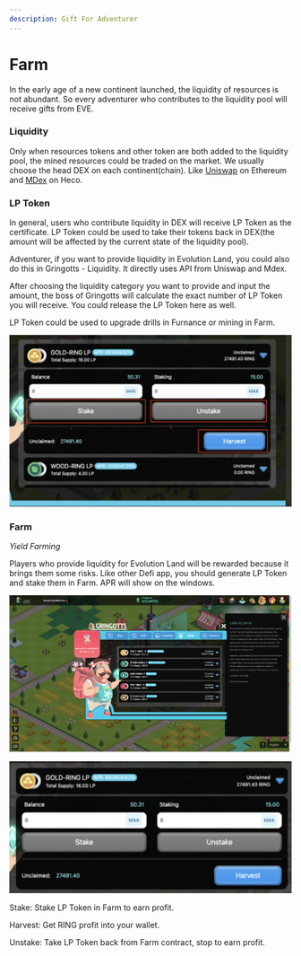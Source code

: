 ```yaml
---
description: Gift For Adventurer
---
```


# Farm

In the early age of a new continent launched, the liquidity of resources is not abundant. So every adventurer who contributes to the liquidity pool will receive gifts from EVE.

### Liquidity

Only when resources tokens and other token are both added to the liquidity pool, the mined resources could be traded on the market. We usually choose the head DEX on each continent\(chain\). Like [Uniswap](https://app.uniswap.org/#/pool) on Ethereum and [MDex](https://mdex.com/#/liquidity) on Heco.

### LP Token

In general, users who contribute liquidity in DEX will receive LP Token as the certificate. LP Token could be used to take their tokens back in DEX\(the amount will be affected by the current state of the liquidity pool\).

Adventurer, if you want to provide liquidity in Evolution Land, you could also do this in Gringotts - Liquidity. It directly uses API from Uniswap and Mdex.

After choosing the liquidity category you want to provide and input the amount, the boss of Gringotts will calculate the exact number of LP Token you will receive. You could release the LP Token here as well.

LP Token could be used to upgrade drills in Furnance or mining in Farm.

![Liquidity in Gringotts](../.gitbook/assets/image%20%2818%29.png)

### Farm

_Yield Farming_

Players who provide liquidity for Evolution Land will be rewarded because it brings them some risks. Like other Defi app, you should generate LP Token and stake them in Farm. APR will show on the windows.

![Farm in Gringotts](../.gitbook/assets/image%20%2832%29.png)

![Operation Page](../.gitbook/assets/image%20%2823%29.png)

Stake: Stake LP Token in Farm to earn profit.

Harvest: Get RING profit into your wallet.

Unstake: Take LP Token back from Farm contract, stop to earn profit.

